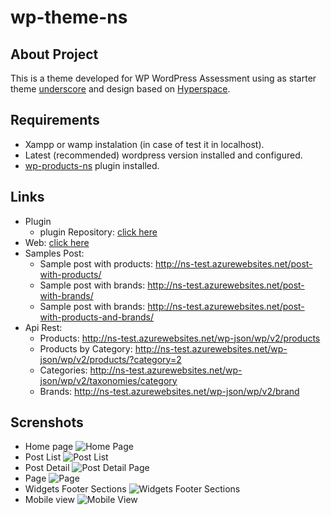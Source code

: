 # wp-theme-ns

## About Project

This is a theme developed for WP WordPress Assessment using as starter theme [underscore](https://underscores.me/) and design based on [Hyperspace](https://html5up.net/hyperspace).

## Requirements

- Xampp or wamp instalation (in case of test it in localhost).
- Latest (recommended) wordpress version installed and configured.
- [wp-products-ns](https://github.com/rjcd95/wp-products-ns/) plugin installed.

## Links
* Plugin
  * plugin Repository: [click here](wp-products-ns)
* Web: [click here](http://ns-test.azurewebsites.net)
* Samples Post: 
  * Sample post with products: http://ns-test.azurewebsites.net/post-with-products/
  * Sample post with brands: http://ns-test.azurewebsites.net/post-with-brands/
  * Sample post with brands: http://ns-test.azurewebsites.net/post-with-products-and-brands/
* Api Rest:
  * Products: http://ns-test.azurewebsites.net/wp-json/wp/v2/products
  * Products by Category: http://ns-test.azurewebsites.net/wp-json/wp/v2/products/?category=2
  * Categories: http://ns-test.azurewebsites.net/wp-json/wp/v2/taxonomies/category
  * Brands: http://ns-test.azurewebsites.net/wp-json/wp/v2/brand
  
## Screnshots
  * Home page
  ![Home Page](https://i.ibb.co/d4TfF92/Home.png)
  * Post List
  ![Post List](https://i.ibb.co/dcgqVPM/Post-List.png)
  * Post Detail
  ![Post Detail Page](https://i.ibb.co/ccjMRMV/Post-Detail.png)
  * Page 
  ![Page](https://i.ibb.co/CwjYH0H/Page.png)
  * Widgets Footer Sections
  ![Widgets Footer Sections](https://i.ibb.co/wYML6kB/Widget-footer-section.png)
  * Mobile view
  ![Mobile View](https://i.ibb.co/RT4KFTD/Mobile-View.png)
